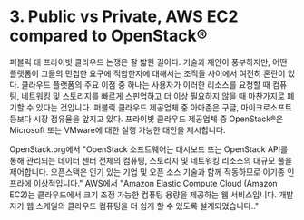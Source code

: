 # 3. Public vs Private, AWS EC2 compared to OpenStack®
퍼블릭 대 프라이빗 클라우드 논쟁은 잘 밟힌 길이다. 기술과 제안이 풍부하지만, 어떤 플랫폼이 그들의 민첩한 요구에 적합한지에 대해서는 조직들 사이에서 여전히 혼란이 있다. 클라우드 플랫폼의 주요 이점 중 하나는 사용자가 이러한 리소스를 요청할 때 컴퓨팅, 네트워킹 및 스토리지를 빠르게 스핀업하고 더 이상 필요하지 않을 때 마찬가지로 폐기할 수 있다는 것입니다. 퍼블릭 클라우드 제공업체 중 아마존은 구글, 마이크로소프트 등보다 시장 점유율을 앞지고 있다. 프라이빗 클라우드 제공업체 중 OpenStack®은 Microsoft 또는 VMware에 대한 실행 가능한 대안을 제시합니다.

OpenStack.org에서 "OpenStack 소프트웨어는 대시보드 또는 OpenStack API를 통해 관리되는 데이터 센터 전체의 컴퓨팅, 스토리지 및 네트워킹 리소스의 대규모 풀을 제어합니다. 오픈스택은 인기 있는 기업 및 오픈 소스 기술과 함께 작동하므로 이기종 인프라에 이상적입니다."
AWS에서 "Amazon Elastic Compute Cloud (Amazon EC2)는 클라우드에서 크기 조정 가능한 컴퓨팅 용량을 제공하는 웹 서비스입니다. 개발자가 웹 스케일의 클라우드 컴퓨팅을 더 쉽게 할 수 있도록 설계되었습니다.."

